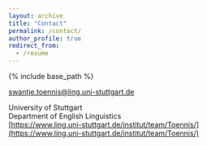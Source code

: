 ```yaml
---
layout: archive
title: "Contact"
permalink: /contact/
author_profile: true
redirect_from:
  - /resume
---
```


{% include base_path %}




swantje.toennis@ling.uni-stuttgart.de

University of Stuttgart  
Department of English Linguistics  
[https://www.ling.uni-stuttgart.de/institut/team/Toennis/](https://www.ling.uni-stuttgart.de/institut/team/Toennis/)

